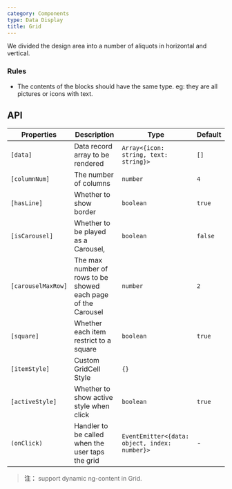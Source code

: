 ```yaml
---
category: Components
type: Data Display
title: Grid
---
```


We divided the design area into a number of aliquots in horizontal and vertical.

### Rules
- The contents of the blocks should have the same type. eg: they are all pictures or icons with text.


## API

| Properties | Description | Type | Default |
|-----------|------------|------|--------|
| `[data]` | Data record array to be rendered  | `Array<{icon: string, text: string}>` | `[]` |
| `[columnNum]` | The number of columns  | `number` | `4` |
| `[hasLine]` | Whether to show border  | `boolean` | `true` |
| `[isCarousel]` | Whether to be played as a Carousel,  | `boolean` | `false` |
| `[carouselMaxRow]` | The max number of rows to be showed each page of the Carousel | `number` | `2` |
| `[square]` | Whether each item restrict to a square | `boolean` | `true` |
| `[itemStyle]`| Custom GridCell Style | `{}` |
| `[activeStyle]` | Whether to show active style when click | `boolean` | `true` |
| `(onClick)` | Handler to be called when the user taps the grid | `EventEmitter<{data: object, index: number}>` | - |

> **注：** support dynamic ng-content in Grid.
